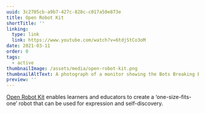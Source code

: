 ```yaml
---
uuid: 3c2705cb-a9b7-427c-828c-c017a50e873e
title: Open Robot Kit
shortTitle: ''
linking:
  type: link
  link: https://www.youtube.com/watch?v=6tdjStCo3oM
date: 2021-03-11
order: 0
tags:
  - active
thumbnailImage: /assets/media/open-robot-kit.png
thumbnailAltText: A photograph of a monitor showing the Bots Breaking Barriers poster
preview: ''
---
```

[Open Robot Kit](https://www.youtube.com/watch?v=6tdjStCo3oM) enables learners and educators to create a
‘one-size-fits-one’ robot that can be used for expression and self-discovery.
